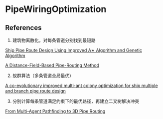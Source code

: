 # PipeWiringOptimization

## References
1. 建筑物离散化，对每条管道分别找到最短路

[Ship Pipe Route Design Using Improved A∗ Algorithm and Genetic Algorithm](https://ieeexplore.ieee.org/abstract/document/9172005)

[A Distance-Field-Based Pipe-Routing Method](https://www.mdpi.com/1996-1944/15/15/5376)

2. 蚁群算法（多条管道全局最优）

[A co-evolutionary improved multi-ant colony optimization for ship multiple and branch pipe route design](https://www.sciencedirect.com/science/article/pii/S0029801815001031)

3. 分别计算每条管道满足约束下的最优路径，再建立二叉树解决冲突

[From Multi-Agent Pathfinding to 3D Pipe Routing](https://aaai.org/papers/00011-from-multi-agent-pathfinding-to-3d-pipe-routing/)


